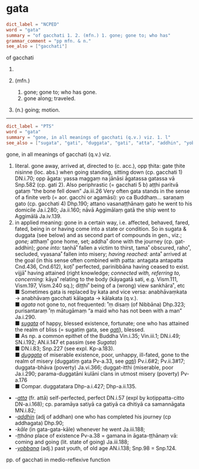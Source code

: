 # gata

``` toml
dict_label = "NCPED"
word = "gata"
summary = "of gacchati 1. 2. (mfn.) 1. gone; gone to; who has"
grammar_comment = "pp mfn. & n."
see_also = ["gacchati"]
```

of gacchati

1.
2. (mfn.)
   1. gone; gone to; who has gone.
   2. gone along; traveled.

3. (n.) going; motion.

--------------------

``` toml
dict_label = "PTS"
word = "gata"
summary = "gone, in all meanings of gacchati (q.v.) viz. 1. l"
see_also = ["sugata", "gati", "duggata", "gati", "atta", "addhin", "yobbana"]
```

gone, in all meanings of gacchati (q.v.) viz.

1. literal. gone away, arrived at, directed to (c. acc.), opp ṭhita: gate ṭhite nisinne (loc. abs.) when going standing, sitting down (cp. gacchati 1) DN.i.70; opp āgata: yassa maggaṃ na jānāsi āgatassa gatassa vā Snp.582 (cp. gati 2). Also periphrastic (= gacchati 5 b) aṭṭhi paritvā gataṃ “the bone fell down” Ja.iii.26 Very often gata stands in the sense of a finite verb (= aor. gacchi or agamāsi): yo ca Buddhaṃ… saraṇaṃ gato (cp. gacchati 4) Dhp.190; attano vasanaṭṭhānaṃ gato he went to his domicile Ja.i.280; Ja.ii.160; nāvā Aggimālaṃ gatā the ship went to Aggimālā Ja.iv.139.
2. in applied meaning: gone in a certain way, i.e. affected, behaved, fared, fated, being in or having come into a state or condition. So in sugata & duggata (see below) and as second part of compounds in gen., viz.; *gone;* atthaṃ˚ gone home, set; addha˚ done with the journey (cp. gat\-addhin); *gone into:* taṇhā˚ fallen a victim to thirst, tama˚ obscured, raho˚, secluded, vyasana˚ fallen into misery; *having reached:* anta˚ arrived at the goal (in this sense often combined with patta: antagata antapatta Cnd.436, Cnd.612), koṭi˚ perfected, parinibbāna having ceased to exist. vijjā˚ having attained (right knowledge; *connected with, referring to, concerning:* kāya˚ relating to the body (kāyagatā sati, e.g. Vism.111, Vism.197, Vism.240 sq.); diṭṭhi˚ being of a (wrong) view sankhāra˚, etc  
   ■ Sometimes gata is replaced by kata and vice versa: anabhāvaṃkata → anabhāvaṃ gacchati kālagata → kālakata (q.v.).  
   ■ *agata* not gone to, not frequented: ˚ṃ disaṃ (of Nibbāna) Dhp.323; purisantaraṃ ˚ṃ mātugāmaṃ “a maid who has not been with a man” Ja.i.290.  
   ■ *[sugata](sugata.md)* of happy, blessed existence, fortunate; one who has attained the realm of bliss (= sugatiṃ gata, see *[gati](gati.md)*), blessed.  
   ■ As np. a common epithet of the Buddha Vin.i.35; Vin.iii.1; DN.i.49; SN.i.192; AN.ii.147 et passim (see *Sugata*)  
   ■ DN.i.83; Snp.227 (see expl. Kp\-a.183).  
   ■ *[duggata](duggata.md)* of miserable existence, poor, unhappy, ill\-fated, gone to the realm of misery (duggatiṃ gata Pv\-a.33, see *[gati](gati.md)*) Pv.i.6#2; Pv.ii.3#17; duggata\-bhāva (poverty) Ja.vi.366; duggat\-itthi (miserable, poor Ja.i.290; parama\-duggatāni kulāni clans in utmost misery (poverty) Pv\-a.176  
   ■ Compar. duggatatara Dhp\-a.i.427; Dhp\-a.ii.135.

* *\-[atta](atta.md)* (fr. attā) self\-perfected, perfect DN.i.57 (expl by koṭippatta\-citto DN\-a.i.168); cp. paramāya satiyā ca gatiyā ca dhitiyā ca samannāgata MN.i.82;
* *\-[addhin](addhin.md)* (adj of addhan) one who has completed his journey (cp addhagata) Dhp.90;
* *\-kāle* (in gata\-gata\-kāle) whenever he went Ja.iii.188;
* *\-ṭṭhāna* place of existence Pv\-a.38 = gamana in āgata\-ṭṭhānaṃ vā: coming and going (lit. state of going) Ja.iii.188;
* *\-[yobbana](yobbana.md)* (adj.) past youth, of old age AN.i.138; Snp.98 = Snp.124.

pp. of gacchati in medio\-reflexive function

